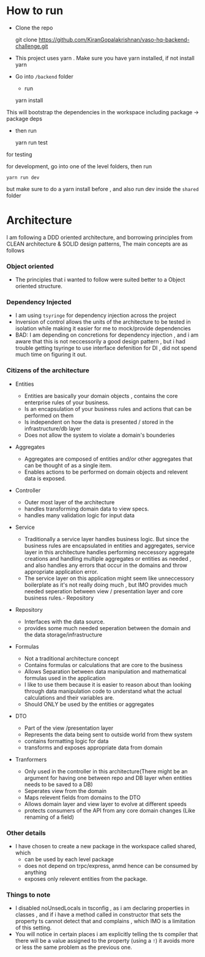 # How to run

- Clone the repo

  git clone https://github.com/KiranGopalakrishnan/vaso-hq-backend-challenge.git

- This project uses yarn . Make sure you have yarn installed, if not install yarn
- Go into `/backend` folder
    - run

    yarn install

This will bootstrap the dependencies in the workspace including package -> package deps

- then run

  yarn run test

for testing

for development, go into one of the level folders, then run

    yarn run dev 

but make sure to do a yarn install before , and also run dev inside the `shared` folder

# Architecture

I am following a DDD oriented architecture, and borrowing principles from CLEAN architecture & SOLID design patterns,
The main concepts are as follows

### Object oriented

- The principles that i wanted to follow were suited better to a Object oriented structure.

### Dependency Injected

- I am using `tsyringe` for dependency injection across the project
- Inversion of control allows the units of the architecture to be tested in isolation while making it easier for me to
  mock/provide dependencies
- BAD: I am depending on concretions for dependency injection , and i am aware that this is not neccessorily a good
  design pattern , but i had trouble getting tsyringe to use interface defenition for DI , did not spend much time on
  figuring it out.

### Citizens of the architecture

- Entities
    - Entities are basically your domain objects , contains the core enterprise rules of your business.
    - Is an encapsulation of your business rules and actions that can be performed on them
    - Is independent on how the data is presented / stored in the infrastructure/db layer
    - Does not allow the system to violate a domain's bounderies
- Aggregates
    - Aggregates are composed of entities and/or other aggregates that can be thought of as a single item.
    - Enables actions to be performed on domain objects and relevent data is exposed.
- Controller
    - Outer most layer of the architecture
    - handles transforming domain data to view specs.
    - handles many validation logic for input data

- Service
    - Traditionally a service layer handles business logic. But since the business rules are encapsulated in entities
      and aggregates, service layer in this architecture handles performing neccessory aggregate creations and handling
      multiple aggregates or entities as needed , and also handles any errors that occur in the domains and throw
      appropriate application error.
    - The service layer on this application might seem like unneccessory boilerplate as it's not really doing much , but
      IMO provides much needed seperation between view / presentation layer and core business rules.- Repository
- Repository
    - Interfaces with the data source.
    - provides some much needed seperation between the domain and the data storage/infrastructure
- Formulas
    - Not a traditional architecture concept
    - Contains formulas or calculations that are core to the business
    - Allows Separation between data manipulation and mathematical formulas used in the application
    - I like to use them because it is easier to reason about than looking through data manipulation code to understand
      what the actual calculations and their variables are.
    - Should ONLY be used by the entities or aggregates

- DTO
    - Part of the view /presentation layer
    - Represents the data being sent to outside world from thew system
    - contains formatting logic for data
    - transforms and exposes appropriate data from domain
- Tranformers
    - Only used in the controller in this architecture(There might be an argument for having one between repo and DB
      layer when entities needs to be saved to a DB)
    - Seperates view from the domain
    - Maps relevent fields from domains to the DTO
    - Allows domain layer and view layer to evolve at different speeds
    - protects consumers of the API from any core domain changes (Like renaming of a field)

### Other details

- I have chosen to create a new package in the workspace called shared, which
    - can be used by each level package
    - does not depend on trpc/express, anmd hence can be consumed by anything
    - exposes only relevent entities from the package.

### Things to note

- I disabled noUnsedLocals in tsconfig , as i am declaring properties in classes , and if i have a method called in
  constructor that sets the property ts cannot detect that and complains , which IMO is a limitation of this setting.
- You will notice in certain places i am explicitly telling the ts compiler that there will be a value assigned to the
  property (using a `!`) it avoids more or less the same problem as the previous one.